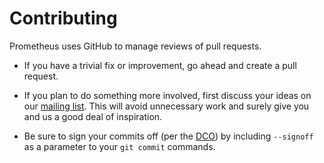 # Contributing

Prometheus uses GitHub to manage reviews of pull requests.

* If you have a trivial fix or improvement, go ahead and create a pull request.

* If you plan to do something more involved, first discuss your ideas
  on our [mailing list](https://groups.google.com/forum/?fromgroups#!forum/prometheus-developers).
  This will avoid unnecessary work and surely give you and us a good deal
  of inspiration.

* Be sure to sign your commits off (per the [DCO](https://github.com/probot/dco#how-it-works)) by including `--signoff` as a parameter to your `git commit` commands.
